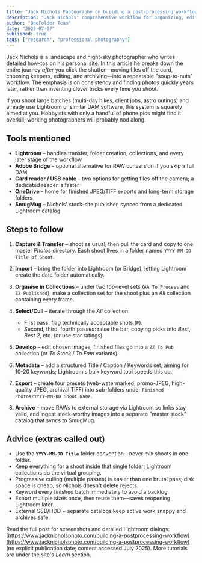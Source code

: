 ```yaml
---
title: "Jack Nichols Photography on building a post-processing workflow"
description: "Jack Nichols' comprehensive workflow for organizing, editing, and archiving landscape photography using Lightroom and metadata-driven organization."
author: "OneFolder Team"
date: "2025-07-07"
published: true
tags: ["research", "professional photography"]
---
```


<script>
  import ArticleImage from '$lib/components/ArticleImage.svelte'
</script>

<ArticleImage rotation={2} caption="Jack Nichols" src="https://images.squarespace-cdn.com/content/v1/57749cddf7e0ab3b882b17eb/55f82a5b-f87b-42c5-b765-f9d302bb908f/Iceland%2C+Ice+Cave+-+Man+with+ironing+board+and+iron+inspecting+an+iceberg+deep+in+the+cave-20240205.jpg?format=1500w" alt="Screenshot from PCMag showing File Explorer organization for digital photos" extraClasses="rotate-2"/>

Jack Nichols is a landscape and night-sky photographer who writes detailed how-tos on his personal site. In this article he breaks down the entire journey _after_ you click the shutter—moving files off the card, choosing keepers, editing, and archiving—into a repeatable "soup-to-nuts" workflow. The emphasis is on consistency and finding photos quickly years later, rather than inventing clever tricks every time you shoot.

If you shoot large batches (multi-day hikes, client jobs, astro outings) and already use Lightroom or similar DAM software, this system is squarely aimed at you. Hobbyists with only a handful of phone pics might find it overkill; working photographers will probably nod along.

## Tools mentioned

- **Lightroom** – handles transfer, folder creation, collections, and every later stage of the workflow
- **Adobe Bridge** – optional alternative for RAW conversion if you skip a full DAM
- **Card reader / USB cable** – two options for getting files off the camera; a dedicated reader is faster
- **OneDrive** – home for finished JPEG/TIFF exports and long-term storage folders
- **SmugMug** – Nichols' stock-site publisher, synced from a dedicated Lightroom catalog

## Steps to follow

1. **Capture & Transfer** – shoot as usual, then pull the card and copy to one master _Photos_ directory. Each shoot lives in a folder named `YYYY-MM-DD Title of Shoot`.
2. **Import** – bring the folder into Lightroom (or Bridge), letting Lightroom create the date folder automatically.
3. **Organise in Collections** – under two top-level sets (`AA To Process` and `ZZ Published`), make a collection set for the shoot plus an _All_ collection containing every frame.
4. **Select/Cull** – iterate through the _All_ collection:
   - First pass: flag technically acceptable shots (`P`).
   - Second, third, fourth passes: raise the bar, copying picks into _Best_, _Best 2_, etc. (or use star ratings).

5. **Develop** – edit chosen images; finished files go into a `ZZ To Pub` collection (or _To Stock_ / _To Fam_ variants).
6. **Metadata** – add a structured Title / Caption / Keywords set, aiming for 10-20 keywords; Lightroom's bulk keyword tool speeds this up.
7. **Export** – create four presets (web-watermarked, promo-JPEG, high-quality JPEG, archival TIFF) into sub-folders under `Finished Photos/YYYY-MM-DD Shoot Name`.
8. **Archive** – move RAWs to external storage via Lightroom so links stay valid, and ingest stock-worthy images into a separate "master stock" catalog that syncs to SmugMug.

## Advice (extras called out)

- Use the **`YYYY-MM-DD Title`** folder convention—never mix shoots in one folder.
- Keep everything for a shoot inside that single folder; Lightroom collections do the virtual grouping.
- Progressive culling (multiple passes) is easier than one brutal pass; disk space is cheap, so Nichols doesn't delete rejects.
- Keyword every finished batch immediately to avoid a backlog.
- Export multiple sizes once, then reuse them—saves reopening Lightroom later.
- External SSD/HDD + separate catalogs keep active work snappy and archives safe.

Read the full post for screenshots and detailed Lightroom dialogs: [https://www.jacknicholsphoto.com/building-a-postprocessing-workflow](https://www.jacknicholsphoto.com/building-a-postprocessing-workflow) (no explicit publication date; content accessed July 2025). More tutorials are under the site's _Learn_ section.
